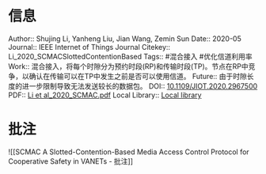 # 信息
Author:: Shujing Li, Yanheng Liu, Jian Wang, Zemin Sun
Date:: 2020-05
Journal:: IEEE Internet of Things Journal
Citekey:: Li_2020_SCMACSlottedContentionBased
Tags:: #混合接入 #优化信道利用率 
Work:: 混合接入，将每个时隙分为预约时段(RP)和传输时段(TP)。节点在RP中竞争，以确认在传输可以在TP中发生之前是否可以使用信道。
Future:: 由于时隙长度的进一步限制导致无法发送较长的数据包。
DOI:: [10.1109/JIOT.2020.2967500](https://doi.org/10.1109/JIOT.2020.2967500)
PDF:: [Li et al_2020_SCMAC.pdf](zotero://open-pdf/library/items/MLYIZESE)
Local Library:: [Local library](zotero://select/items/1_5MABX3AT)

# 批注
![[SCMAC A Slotted-Contention-Based Media Access Control Protocol for Cooperative Safety in VANETs - 批注]]